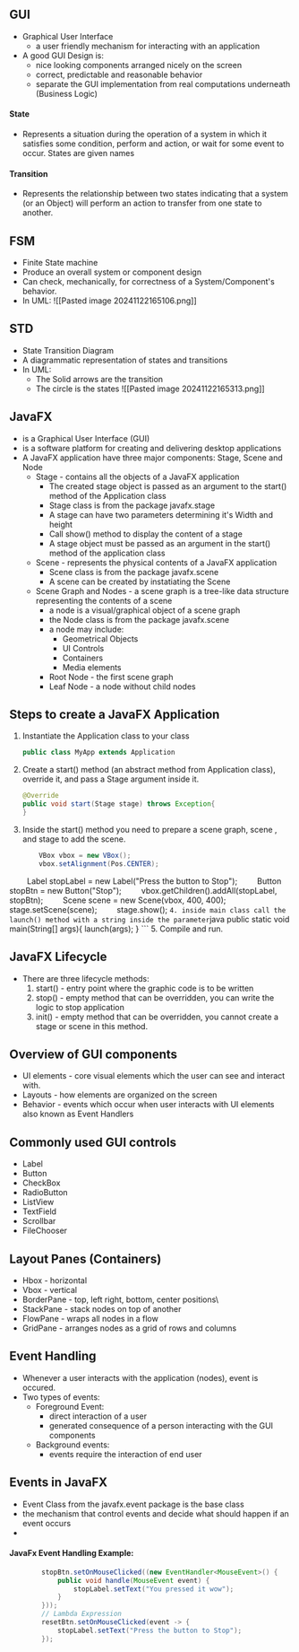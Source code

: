## GUI
- Graphical User Interface
	- a user friendly mechanism for interacting with an application
- A good GUI Design is:
	- nice looking components arranged nicely on the screen
	- correct, predictable and reasonable behavior
	- separate the GUI implementation from real computations underneath (Business Logic) 

#### State
- Represents a situation during the operation of a system in which it satisfies some condition, perform and action, or wait for some event to occur. States are given names

#### Transition
- Represents the relationship between two states indicating that a system (or an Object) will perform an action to transfer from one state to another.


## FSM 
- Finite State machine 
- Produce an overall system or component design
- Can check, mechanically, for correctness of a System/Component's behavior.
- In UML:
	![[Pasted image 20241122165106.png]]
## STD
- State Transition Diagram
- A diagrammatic representation of states and transitions
- In UML:
	- The Solid arrows are the transition 
	- The circle is the states
		![[Pasted image 20241122165313.png]]
## JavaFX
- is a Graphical User Interface (GUI)
- is a software platform for creating and delivering desktop applications
- A JavaFX application have three major components: Stage, Scene and Node
	- Stage - contains all the objects of a JavaFX application
		- The created stage object is passed as an argument to the start() method of the Application class
		- Stage class is from the package javafx.stage
		- A stage can have two parameters determining it's Width and height
		- Call show() method to display the content of a stage
		- A stage object must be passed as an argument in the start() method of the application class
	- Scene - represents the physical contents of a JavaFX application
		- Scene class is from the package javafx.scene
		- A scene can be created by instatiating the Scene
	- Scene Graph and Nodes - a scene graph is a tree-like data structure representing the contents of a scene
		- a node is a visual/graphical object of a scene graph
		- the Node class is from the package javafx.scene
		- a node may include:
			- Geometrical Objects
			- UI Controls
			- Containers
			- Media elements
		- Root Node - the first scene graph 
		- Leaf Node - a node without child nodes

## Steps to create a JavaFX Application
1. Instantiate the Application class to your class
		
	```java
	public class MyApp extends Application
	```
2. Create a start() method (an abstract method from Application class), override it, and pass a Stage argument inside it.
	```java
	@Override
	public void start(Stage stage) throws Exception{
	}
	```
3. Inside the start() method you need to prepare a scene graph, scene , and stage to add the scene.
	```java 
		VBox vbox = new VBox();
	    vbox.setAlignment(Pos.CENTER);
        Label stopLabel = new Label("Press the button to Stop");
        Button stopBtn = new Button("Stop");
        vbox.getChildren().addAll(stopLabel, stopBtn);
        Scene scene = new Scene(vbox, 400, 400);
        stage.setScene(scene);
        stage.show();
	```
4. inside main class call the launch() method with a string inside the parameter
	```java
	public static void main(String[] args){
		launch(args);
	}
	```
5. Compile and run.

## JavaFX Lifecycle
- There are three lifecycle methods:
	1. start() - entry point where the graphic code is to be written
	2. stop() - empty method that can be overridden, you can write the logic to stop application
	3. init() - empty method that can be overridden, you cannot create a stage or scene in this method.

## Overview of GUI components
- UI elements - core visual elements which the user can see and interact with.
- Layouts - how elements are organized on the screen
- Behavior - events which occur when user interacts with UI elements also known as Event Handlers


## Commonly used GUI controls
- Label
- Button
- CheckBox
- RadioButton
- ListView
- TextField
- Scrollbar
- FileChooser

## Layout Panes (Containers)
- Hbox - horizontal
- Vbox - vertical
- BorderPane - top, left right, bottom, center positions\
- StackPane - stack nodes on top of another
- FlowPane - wraps all nodes in a flow
- GridPane - arranges nodes as a grid of rows and columns


## Event Handling
- Whenever a user interacts with the application (nodes), event is occured.
- Two types of events:
	- Foreground Event:
		- direct interaction of a user
		- generated consequence of a person interacting with the GUI components
	- Background events:
		- events require the interaction of end user 

## Events in JavaFX
- Event Class from the javafx.event package is the base class
- the mechanism that control events and decide what should happen if an event occurs
- 
#### JavaFx Event Handling Example: 
```java
		stopBtn.setOnMouseClicked((new EventHandler<MouseEvent>() {
            public void handle(MouseEvent event) {
                stopLabel.setText("You pressed it wow");
            }
        }));
        // Lambda Expression
        resetBtn.setOnMouseClicked(event -> {
            stopLabel.setText("Press the button to Stop");
        });
```
